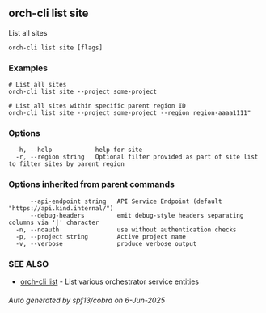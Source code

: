 ## orch-cli list site

List all sites

```
orch-cli list site [flags]
```

### Examples

```
# List all sites
orch-cli list site --project some-project

# List all sites within specific parent region ID
orch-cli list site --project some-project --region region-aaaa1111"
```

### Options

```
  -h, --help            help for site
  -r, --region string   Optional filter provided as part of site list to filter sites by parent region
```

### Options inherited from parent commands

```
      --api-endpoint string   API Service Endpoint (default "https://api.kind.internal/")
      --debug-headers         emit debug-style headers separating columns via '|' character
  -n, --noauth                use without authentication checks
  -p, --project string        Active project name
  -v, --verbose               produce verbose output
```

### SEE ALSO

* [orch-cli list](orch-cli_list.md)	 - List various orchestrator service entities

###### Auto generated by spf13/cobra on 6-Jun-2025
